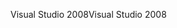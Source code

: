 <span data-ttu-id="34c3b-101">Visual Studio 2008</span><span class="sxs-lookup"><span data-stu-id="34c3b-101">Visual Studio 2008</span></span>